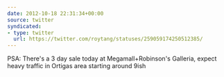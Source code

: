 ```yaml
---
date: 2012-10-18 22:31:34+00:00
source: twitter
syndicated:
- type: twitter
  url: https://twitter.com/roytang/statuses/259059174250512385/
---
```


PSA: There's a 3 day sale today at Megamall+Robinson's Galleria, expect heavy traffic in Ortigas area starting around 9ish